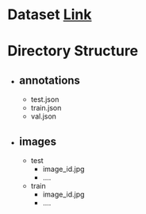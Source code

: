 # Dataset [Link]()
# Directory Structure
- ## annotations
  - test.json
  - train.json
  - val.json
- ## images
  - test
    - image_id.jpg
    - ....
  - train
    - image_id.jpg
    - ....
